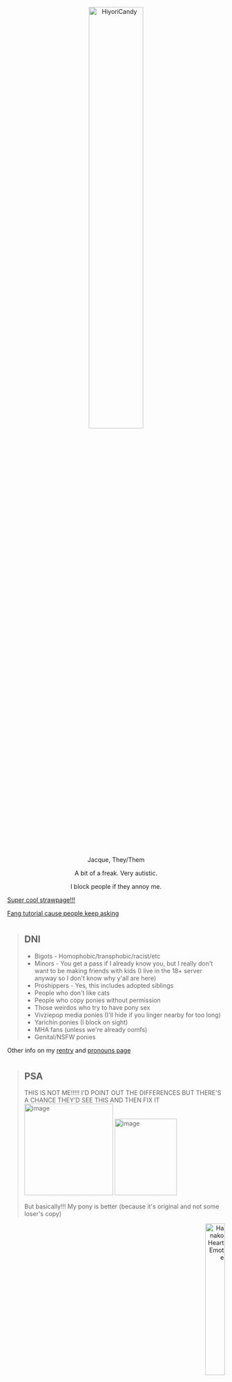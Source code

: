 

<!--
**NobodyTwo/NobodyTwo** is a ✨ _special_ ✨ repository because its `README.md` (this file) appears on your GitHub profile.

Here are some ideas to get you started:

- 🔭 I’m currently working on ...
- 🌱 I’m currently learning ...
- 👯 I’m looking to collaborate on ...
- 🤔 I’m looking for help with ...
- 💬 Ask me about ...
- 📫 How to reach me: ...
- 😄 Pronouns: ...
- ⚡ Fun fact: ...
-->

<p align="center">
  <img src="https://github.com/user-attachments/assets/db12fa6a-7488-48b6-997c-0ef72c247aa4" alt="HiyoriCandy" style="width:50%; height:auto;">
</p>

<p align="center">
Jacque, They/Them
<p align="center">
A bit of a freak. Very autistic.
<p align="center">
I block people if they annoy me.
</p>

[Super cool strawpage!!!](https://nobodyone.straw.page)
  
[Fang tutorial cause people keep asking](https://github.com/NobodyTwo/Fang-Tutorial/blob/main/README.md)
#

> ## DNI
> * Bigots - Homophobic/transphobic/racist/etc
> * Minors - You get a pass if I already know you, but I really don't want to be making friends with kids (I live in the 18+ server anyway so I don't know why y'all are here)
> * Proshippers - Yes, this includes adopted siblings
> * People who don't like cats
> * People who copy ponies without permission
> * Those weirdos who try to have pony sex
> * Vivziepop media ponies (I'll hide if you linger nearby for too long)
> * Yarichin ponies (I block on sight)
> * MHA fans (unless we're already oomfs)
> * Genital/NSFW ponies

Other info on my [rentry](https://rentry.co/NobodyOnePT) and [pronouns page](https://en.pronouns.page/@Jacque)
#

> ## PSA
> THIS IS NOT ME!!!!! I'D POINT OUT THE DIFFERENCES BUT THERE'S A CHANCE THEY'D SEE THIS AND THEN FIX IT
> <img width="205" height="212" alt="image" src="https://github.com/user-attachments/assets/84844858-e44d-472a-bfa9-2d8e827c532c" /> <img width="144" height="177" alt="image" src="https://github.com/user-attachments/assets/8c93c269-487f-4e62-9d2b-fa983e06c26c" />
> 
> But basically!!! My pony is better (because it's original and not some loser's copy)

<p align="right">
  <img src="https://github.com/user-attachments/assets/1a71d953-e448-43e0-86f8-bd4729439ae9" alt="HanakoHeartEmote" style="width:30%; height:auto;">
</p>

  ### <p align="right"> My vtuber persona, Hanako
<p align="right">
https://twitch.tv/streaminghanako<img src="https://github.com/user-attachments/assets/65405c9d-8dd2-4c1a-89c7-ebb1076e0e82" alt="Twitch Logo" style="width:3%; height:auto;">

<p align="right">
https://www.youtube.com/@StreamingHanako <img src="https://github.com/user-attachments/assets/ddd8ed1e-911a-4caa-848e-d7878dfd692f" alt="YouTube Logo" style="width:3%; height:auto;">

<p align="right">
https://bsky.app/profile/hanakovtuber.bsky.social <img src="https://github.com/user-attachments/assets/3ea9fbfb-5921-429a-8a39-9588b23e6325" alt="Bluesky Logo" style="width:3%; height:auto;">

